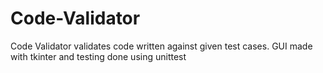 # Code-Validator
Code Validator validates code written against given test cases. GUI made with tkinter and testing done using unittest

